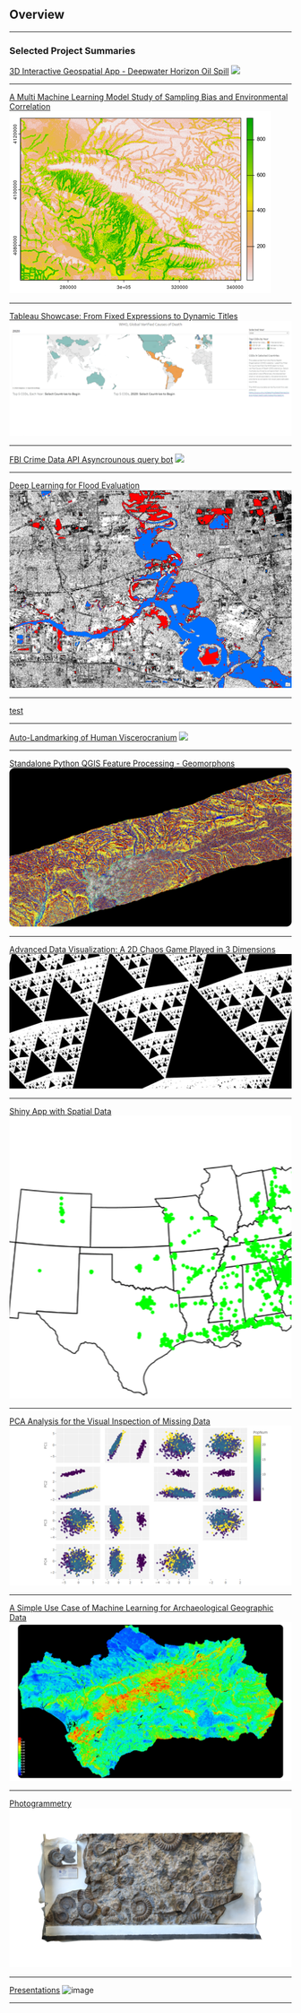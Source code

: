 ## Overview

---

### Selected Project Summaries

[3D Interactive Geospatial App - Deepwater Horizon Oil Spill](https://edwardarchaeology.shinyapps.io/deepwater-hexadecane/)
<img src="https://github.com/user-attachments/assets/5040423e-f261-4171-aa64-77014254f211" />

---
[A Multi Machine Learning Model Study of Sampling Bias and Environmental Correlation](/kurdistan)
<img src="images/kurd/8.png?raw=true"/>

---
[Tableau Showcase: From Fixed Expressions to Dynamic Titles](/WHO_Death)
<img src="images/WHO_Death/WHO_DEATH.gif?raw=true"/>

---
[FBI Crime Data API Asyncrounous query bot](https://github.com/edwardarchaeology/FBI_CDE_API_bot)
<img src="https://github.com/user-attachments/assets/d39ee52a-1b95-42e7-81b2-f4785eab0d48" />

---
[Deep Learning for Flood Evaluation](https://arcg.is/1Gaayv)
<img src="images/flood_deep_learning/flood.png?raw=true"/>

---
[test](/gomesa)

---
[Auto-Landmarking of Human Viscerocranium](/skulls)
<img src="images/Skulls/SlicerCapture.gif?raw=true"/>

---
[Standalone Python QGIS Feature Processing - Geomorphons](/geomorph)
<img src="images/PS.png?raw=true"/>

---
[Advanced Data Visualization: A 2D Chaos Game Played in 3 Dimensions](Pyramid)
<img src="images/pyramid/Pyramid.png?raw=true"/>

---
[Shiny App with Spatial Data](/R_app)
<img src="images/Waffle.gif?raw=true"/>

---
[PCA Analysis for the Visual Inspection of Missing Data](/PCA)
<img src="images/PCA/big_title.png?raw=true"/>

---
[A Simple Use Case of Machine Learning for Archaeological Geographic Data](/ME)
<img src="images/MEk4.png?raw=true"/>

---
[Photogrammetry](/3D)
<img src="images/models/AW.png?raw=true"/>

---
[Presentations](/Presentations)
![image](https://github.com/user-attachments/assets/d4025422-dfc2-467a-822f-595252a6f1c6)

 
---
